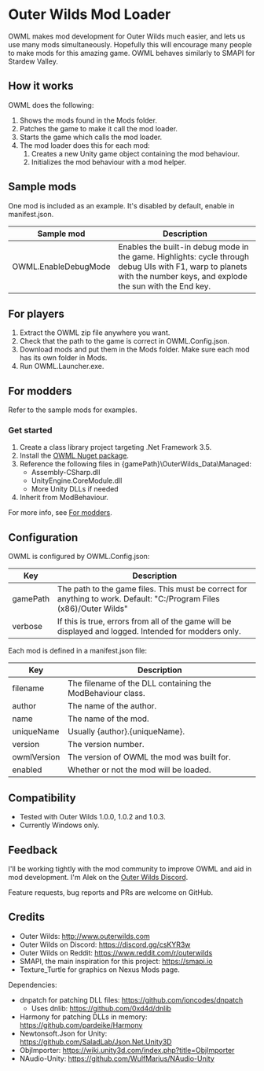 # Outer Wilds Mod Loader

OWML makes mod development for Outer Wilds much easier, and lets us use many mods simultaneously. Hopefully this will encourage many people to make mods for this amazing game. OWML behaves similarly to SMAPI for Stardew Valley.

## How it works

OWML does the following:
1. Shows the mods found in the Mods folder.
2. Patches the game to make it call the mod loader. 
3. Starts the game which calls the mod loader.
4. The mod loader does this for each mod:
   1. Creates a new Unity game object containing the mod behaviour.
   2. Initializes the mod behaviour with a mod helper.

## Sample mods

One mod is included as an example. It's disabled by default, enable in manifest.json.

|Sample mod|Description|
|----------|-----------|
|OWML.EnableDebugMode|Enables the built-in debug mode in the game. Highlights: cycle through debug UIs with F1, warp to planets with the number keys, and explode the sun with the End key.|

## For players

1. Extract the OWML zip file anywhere you want.
2. Check that the path to the game is correct in OWML.Config.json.
3. Download mods and put them in the Mods folder. Make sure each mod has its own folder in Mods.
4. Run OWML.Launcher.exe.

## For modders

Refer to the sample mods for examples.

### Get started

1. Create a class library project targeting .Net Framework 3.5.
2. Install the [OWML Nuget package](https://www.nuget.org/packages/OWML/).
3. Reference the following files in {gamePath}\OuterWilds_Data\Managed:
    * Assembly-CSharp.dll
    * UnityEngine.CoreModule.dll
    * More Unity DLLs if needed
4. Inherit from ModBehaviour.
	
For more info, see [For modders](https://github.com/amazingalek/owml/wiki/For-modders).

## Configuration

OWML is configured by OWML.Config.json:

|Key|Description|
|---|-----------|
|gamePath|The path to the game files. This must be correct for anything to work. Default: "C:/Program Files (x86)/Outer Wilds"|
|verbose|If this is true, errors from all of the game will be displayed and logged. Intended for modders only.|

Each mod is defined in a manifest.json file:

|Key|Description|
|---|-----------|
|filename|The filename of the DLL containing the ModBehaviour class.|
|author|The name of the author.|
|name|The name of the mod.|
|uniqueName|Usually {author}.{uniqueName}.|
|version|The version number.|
|owmlVersion|The version of OWML the mod was built for.|
|enabled|Whether or not the mod will be loaded.|

## Compatibility

* Tested with Outer Wilds 1.0.0, 1.0.2 and 1.0.3.
* Currently Windows only.

## Feedback

I'll be working tightly with the mod community to improve OWML and aid in mod development. 
I'm Alek on the [Outer Wilds Discord](https://discord.gg/csKYR3w).

Feature requests, bug reports and PRs are welcome on GitHub.

## Credits

* Outer Wilds: http://www.outerwilds.com
* Outer Wilds on Discord: https://discord.gg/csKYR3w
* Outer Wilds on Reddit: https://www.reddit.com/r/outerwilds
* SMAPI, the main inspiration for this project: https://smapi.io
* Texture_Turtle for graphics on Nexus Mods page.

Dependencies:
* dnpatch for patching DLL files: https://github.com/ioncodes/dnpatch
  * Uses dnlib: https://github.com/0xd4d/dnlib
* Harmony for patching DLLs in memory: https://github.com/pardeike/Harmony
* Newtonsoft.Json for Unity: https://github.com/SaladLab/Json.Net.Unity3D
* ObjImporter: https://wiki.unity3d.com/index.php?title=ObjImporter
* NAudio-Unity: https://github.com/WulfMarius/NAudio-Unity
